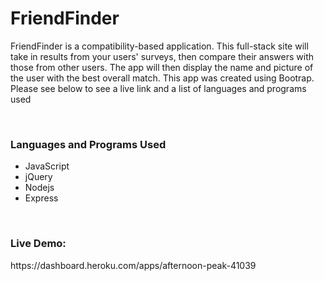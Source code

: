 # FriendFinder

<p>FriendFinder is a compatibility-based application. This full-stack site will take in results from your users' surveys, then compare their answers with those from other users. The app will then display the name and picture of the user with the best overall match. This app was created using Bootrap. Please see below to see a live link and a list of languages and programs used<p>
<br>
<h3>Languages and Programs Used</h3>
    <ul>
        <li>JavaScript</li>
        <li>jQuery</li>
        <li>Nodejs</li>
        <li>Express</li>
    </ul>
<br>
<h3>Live Demo: </h3>
https://dashboard.heroku.com/apps/afternoon-peak-41039